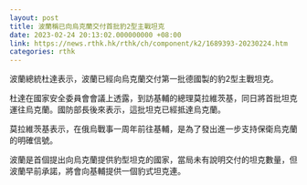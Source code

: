 ```yaml
---
layout: post
title: 波蘭稱已向烏克蘭交付首批豹2型主戰坦克
date: 2023-02-24 20:13:02.000000000 +08:00
link: https://news.rthk.hk/rthk/ch/component/k2/1689393-20230224.htm
categories: rthk
---
```


波蘭總統杜達表示，波蘭已經向烏克蘭交付第一批德國製的豹2型主戰坦克。

杜達在國家安全委員會會議上透露，到訪基輔的總理莫拉維茨基，同日將首批坦克運往烏克蘭。國防部長後來表示，這批坦克已經抵達烏克蘭。

莫拉維茨基表示，在俄烏戰事一周年前往基輔，是為了發出進一步支持保衛烏克蘭的明確信號。

波蘭是首個提出向烏克蘭提供豹型坦克的國家，當局未有說明交付的坦克數量，但波蘭早前承諾，將會向基輔提供一個豹式坦克連。
